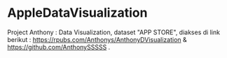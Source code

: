 # AppleDataVisualization
Project Anthony : Data Visualization, dataset "APP STORE", diakses di link berikut : https://rpubs.com/Anthonys/AnthonyDVisualization &amp; https://github.com/AnthonySSSSS .
